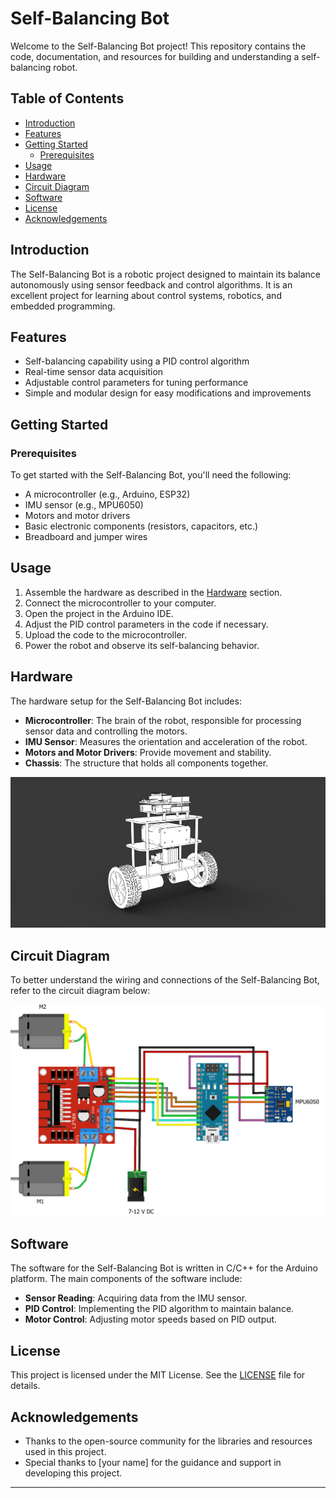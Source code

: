 # Self-Balancing Bot

Welcome to the Self-Balancing Bot project! This repository contains the code, documentation, and resources for building and understanding a self-balancing robot.

## Table of Contents

- [Introduction](#introduction)
- [Features](#features)
- [Getting Started](#getting-started)
  - [Prerequisites](#prerequisites)
- [Usage](#usage)
- [Hardware](#hardware)
- [Circuit Diagram](#circuit-diagram)
- [Software](#software)
- [License](#license)
- [Acknowledgements](#acknowledgements)

## Introduction

The Self-Balancing Bot is a robotic project designed to maintain its balance autonomously using sensor feedback and control algorithms. It is an excellent project for learning about control systems, robotics, and embedded programming.

## Features

- Self-balancing capability using a PID control algorithm
- Real-time sensor data acquisition
- Adjustable control parameters for tuning performance
- Simple and modular design for easy modifications and improvements

## Getting Started

### Prerequisites

To get started with the Self-Balancing Bot, you'll need the following:

- A microcontroller (e.g., Arduino, ESP32)
- IMU sensor (e.g., MPU6050)
- Motors and motor drivers
- Basic electronic components (resistors, capacitors, etc.)
- Breadboard and jumper wires

## Usage

1. Assemble the hardware as described in the [Hardware](#hardware) section.
2. Connect the microcontroller to your computer.
3. Open the project in the Arduino IDE.
4. Adjust the PID control parameters in the code if necessary.
5. Upload the code to the microcontroller.
6. Power the robot and observe its self-balancing behavior.

## Hardware

The hardware setup for the Self-Balancing Bot includes:

- **Microcontroller**: The brain of the robot, responsible for processing sensor data and controlling the motors.
- **IMU Sensor**: Measures the orientation and acceleration of the robot.
- **Motors and Motor Drivers**: Provide movement and stability.
- **Chassis**: The structure that holds all components together.

![A two-wheeled self-balancing robot](https://github.com/aatmanp4/Self-Balancing-Bot/blob/main/Diagrams/self-balancing-robot.jpg)

## Circuit Diagram

To better understand the wiring and connections of the Self-Balancing Bot, refer to the circuit diagram below:

![Circuit Diagram](https://github.com/aatmanp4/Self-Balancing-Bot/blob/main/Diagrams/Balanced%20Robot.png)

## Software

The software for the Self-Balancing Bot is written in C/C++ for the Arduino platform. The main components of the software include:

- **Sensor Reading**: Acquiring data from the IMU sensor.
- **PID Control**: Implementing the PID algorithm to maintain balance.
- **Motor Control**: Adjusting motor speeds based on PID output.

## License

This project is licensed under the MIT License. See the [LICENSE](LICENSE) file for details.

## Acknowledgements

- Thanks to the open-source community for the libraries and resources used in this project.
- Special thanks to [your name] for the guidance and support in developing this project.

---
